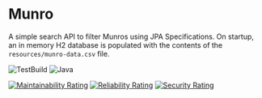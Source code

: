 # Munro
A simple search API to filter Munros using JPA Specifications. On startup, an in memory H2 database is populated with the contents of the `resources/munro-data.csv` file.

![TestBuild](https://github.com/dyluc/munro/actions/workflows/test-build.yml/badge.svg)
![Java](https://img.shields.io/badge/Java-17-ff696c)

[![Maintainability Rating](https://sonarcloud.io/api/project_badges/measure?project=dyluc_munro&metric=sqale_rating)](https://sonarcloud.io/dashboard?id=dyluc_munro)
[![Reliability Rating](https://sonarcloud.io/api/project_badges/measure?project=dyluc_munro&metric=reliability_rating)](https://sonarcloud.io/dashboard?id=dyluc_munro)
[![Security Rating](https://sonarcloud.io/api/project_badges/measure?project=dyluc_munro&metric=security_rating)](https://sonarcloud.io/dashboard?id=dyluc_munro)
